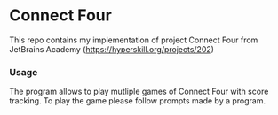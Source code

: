 # Connect Four

This repo contains my implementation of project Connect Four from JetBrains Academy (https://hyperskill.org/projects/202)

### Usage

The program allows to play mutliple games of Connect Four with score tracking. To play the game please follow prompts made by a program.
